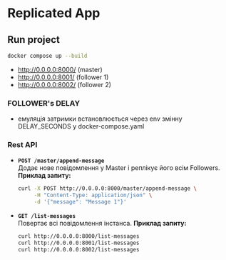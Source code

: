 # Replicated App


## Run project
```bash
docker compose up --build
```
- http://0.0.0.0:8000/ (master)
- http://0.0.0.0:8001/ (follower 1)
- http://0.0.0.0:8002/ (follower 2)

### FOLLOWER's DELAY
- емуляція затримки встановлюється через env змінну DELAY_SECONDS у 
  docker-compose.yaml

### Rest API
- **`POST /master/append-message`**  
  Додає нове повідомлення у Master і реплікує його всім Followers.  
  **Приклад запиту:**
  ```bash
  curl -X POST http://0.0.0.0:8000/master/append-message \
       -H "Content-Type: application/json" \
       -d '{"message": "Message 1"}'

- **`GET /list-messages`**  
  Повертає всі повідомлення інстанса.
  **Приклад запиту:**
  ```bash
  curl http://0.0.0.0:8000/list-messages
  curl http://0.0.0.0:8001/list-messages
  curl http://0.0.0.0:8002/list-messages

